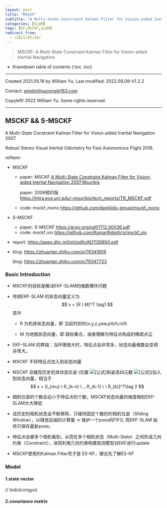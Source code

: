 ```yaml
---
layout: post
title: "MSCKF"
subtitle: "A Multi-State Constraint Kalman Filter for Vision-aided Inertial Navigation"
categories: [SLAM]
tags: [KF,MSCKF,SLAM]
redirect_from:
  - /2021/05/19/
---
```


>  MSCKF: A Multi-State Constraint Kalman Filter for Vision-aided Inertial Navigation

* Kramdown table of contents
{:toc .toc}

----

Created 2021.05.19 by William Yu; Last modified: 2022.08.09-V1.2.2

Contact: [windmillyucong@163.com](mailto:windmillyucong@163.com)

Copyleft! 2022 William Yu. Some rights reserved.

----

## MSCKF && S-MSCKF

A Multi-State Constraint Kalman Filter for Vision-aided Inertial Navigation 2007.

Robust Stereo Visual Inertial Odometry for Fast Autonomous Flight 2018.

refitem:

- MSCKF
  - paper: MSCKF [A Multi-State Constraint Kalman Filter for Vision-aided Inertial Navigation,2007,Mourikis](https://www-users.cse.umn.edu/~stergios/papers/ICRA07-MSCKF.pdf)

    paper: 2006预印版 https://intra.ece.ucr.edu/~mourikis/tech_reports/TR_MSCKF.pdf 

  - code: msckf_mono https://github.com/daniilidis-group/msckf_mono

- S-MSCKF
  - paper: S-MSCKF https://arxiv.org/pdf/1712.00036.pdf
  - code: msckf_vio https://github.com/KumarRobotics/msckf_vio

- report: https://apps.dtic.mil/sti/pdfs/AD1126850.pdf

- blog: https://zhuanlan.zhihu.com/p/76341809

  blog: https://zhuanlan.zhihu.com/p/76347723



### Basic Introduction

- MSCKF的目标是解决EKF-SLAM的维数爆炸问题

- 传统EKF-SLAM 的状态向量定义为
  $$
  x = [R \ M]^T \tag1
  $$
  其中 

  - R 为机体状态向量，即 当前时刻的(x,y,z,yaw,pitch,roll)

  - M 为地图状态向量，即 路标集合，或者理解为特征点构成的稀疏点云

- EKF-SLAM 的弊端：当环境很大时，特征点会非常多，状态向量维数会变得非常大。

- MSCKF 不将特征点加入到状态向量

- MSCKF 会缓存历史机体状态位姿 (位置 ![[公式]](https://www.zhihu.com/equation?tex=p)和姿态四元数 ![[公式]](https://www.zhihu.com/equation?tex=q))加入到状态向量，相当于
  $$
  x = [I_{mu} \ R_{k-n} \ ...R_{k-1} \ \ R_{k}]^T\tag 2
  $$

- 相机位姿的个数会远小于特征点的个数，MSCKF状态向量的维度相较EKF-SLAM大大降低

- 且历史的相机状态会不断移除，只维持固定个数的的相机位姿（Sliding Window），以降低后端的计算量 -> 维护一个pose的FIFO, 而EKF-SLAM 始终只保存最新pose。

- 特征点会被多个相机看到，从而在多个相机状态（Multi-State）之间形成几何约束（Constraint），进而利用几何约束构建观测模型对EKF进行update

- MSCKF使用的Kalman Filter壳子是 ES-KF，建议先了解ES-KF

### Model

#### 1.state vector


// todo(congyu)


#### 2.covariance matrix

